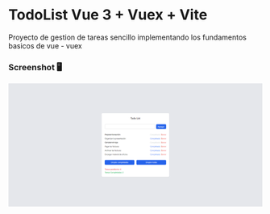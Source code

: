 # TodoList Vue 3 + Vuex + Vite

Proyecto de gestion de tareas sencillo implementando los fundamentos basicos de vue - vuex

### Screenshot 🖥️️

![screenshot-1](/screenshot.png)


